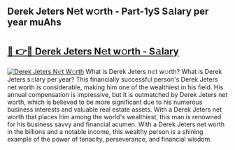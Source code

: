 ## Derek Jeters N𝚎t w𝚘rth - Part-1yS S𝚊lary per year muAhs

# <h2><a href="http://gc01227.nevu.top/?p=Derek+Jeters">🔗 👉🔴 Derek Jeters N𝚎t w𝚘rth - S𝚊lary</a></h2>

[![Derek Jeters N𝚎t W𝚘rth](https://i.imgur.com/Oavwk0R.jpeg)](http://gc01227.nevu.top/?p=Derek+Jeters)
What is Derek Jeters n𝚎t w𝚘rth? What is Derek Jeters s𝚊lary per year?
This financially successful person's Derek Jeters net worth is considerable, making him one of the wealthiest in his field. His annual compensation is impressive, but it is outmatched by Derek Jeters net worth, which is believed to be more significant due to his numerous business interests and valuable real estate assets. With a Derek Jeters net worth that places him among the world's wealthiest, this man is renowned for his business savvy and financial acumen. With a Derek Jeters net worth in the billions and a notable income, this wealthy person is a shining example of the power of tenacity, perseverance, and financial wisdom.
